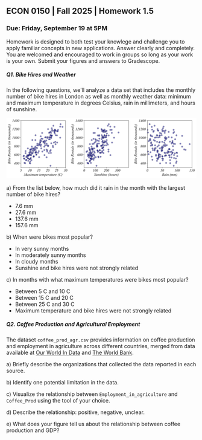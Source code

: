 ## ECON 0150 | Fall 2025 | Homework 1.5

### Due: Friday, September 19 at 5PM

Homework is designed to both test your knowlege and challenge you to apply familiar concepts in new applications. Answer clearly and completely. You are welcomed and encouraged to work in groups so long as your work is your own. Submit your figures and answers to Gradescope.

##### Q1. Bike Hires and Weather

In the following questions, we'll analyze a data set that includes the monthly number of bike hires in London as well as monthly weather data: minimum and maximum temperature in degrees Celsius, rain in millimeters, and hours of sunshine.

<img src="i/hw_01.png"/>

a) From the list below, how much did it rain in the month with the largest number of bike hires?

- 7.6 mm
- 27.6 mm
- 137.6 mm
- 157.6 mm

b) When were bikes most popular?

- In very sunny months
- In moderately sunny months
- In cloudy months
- Sunshine and bike hires were not strongly related

c) In months with what maximum temperatures were bikes most popular?

- Between 5 C and 10 C
- Between 15 C and 20 C
- Between 25 C and 30 C
- Maximum temperature and bike hires were not strongly related

##### Q2. Coffee Production and Agricultural Employment

The dataset `coffee_prod_agr.csv` provides information on coffee production and employment in agriculture across different countries, merged from data available at [Our World In Data](https://ourworldindata.org/grapher/coffee-production-by-region?tab=table) and [The World Bank](https://data.worldbank.org/indicator/SL.AGR.EMPL.ZS). 

a) Briefly describe the organizations that collected the data reported in each source.



b) Identify one potential limitation in the data. 



c) Visualize the relationship between `Employment_in_agriculture` and `Coffee_Prod` using the tool of your choice.



d) Describe the relationship: positive, negative, unclear.



e) What does your figure tell us about the relationship between coffee production and GDP?

